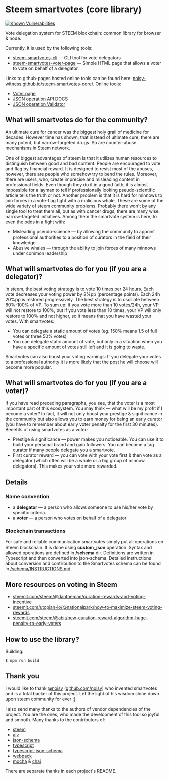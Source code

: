 # Steem smartvotes (core library)
[![Known Vulnerabilities](https://snyk.io/test/github/noisy-witness/steem-smartvotes-core/badge.svg?targetFile=package.json)](https://snyk.io/test/github/noisy-witness/steem-smartvotes-core?targetFile=package.json)

Vote delegation system for STEEM blockchain: common library for browser & node.

Currently, it is used by the following tools:

- [steem-smartvotes-cli](https://github.com/Jblew/steem-smartvotes-cli) — CLI tool for vote delegators
- [steem-smartvotes-voter-page](https://github.com/Jblew/steem-smartvotes-voter-page) — Simple HTML page that allows a voter to vote on behalf of a delegator. 

Links to github-pages hosted online tools can be found here: [noisy-witness.github.io/steem-smartvotes-core/](http://noisy-witness.github.io/steem-smartvotes-core/). Online tools:

- [Voter page](https://noisy-witness.github.io/steem-smartvotes-voter-page)
- [JSON operation API DOCS](https://noisy-witness.github.io/steem-smartvotes-core/schema/docs/index.html)
- [JSON operation Validator](https://noisy-witness.github.io/steem-smartvotes-core/tools/schema-validator.html)

## What will smartvotes do for the community?

An ultimate cure for cancer was the biggest holy grail of medicine for decades. However time has shown, that instead of ultimate cure, there are many potent, but narrow-targeted drugs. So are counter-abuse mechanisms in Steem network. 

One of biggest advantages of steem is that it utilizes human resources to distinguish between good and bad content. People are encouraged to vote and flag by financial reward. It is designed to resist most of the abuses, however, there are people who somehow try to bend the rules. Moreover, there are users, who, create imprecise and misleading content in professional fields. Even though they do it in a good faith, it is almost impossible for a layman to tell if professionally looking pseudo-scientific article tells the truth or not. Another problem is that it is hard for minnows to join forces in a vote-flag fight with a malicious whale. These are some of the wide variety of steem community problems. Probably there won't by any single tool to treat them all, but as with cancer drugs, there are many wise, narrow-targeted initiatives. Among them the smartvote system is here, to even the odds in a fight with:

- Misleading pseudo-science — by allowing the community to appoint professional authorities to a position of curators in the field of their knowledge
- Abusive whales — through the ability to join forces of many minnows under common leadership




## What will smartvotes do for you (if you are a delegator)?

In steem, the best voting strategy is to vote 10 times per 24 hours. Each vote decreases your voting power by 2%pp (percentage points). Each 24h 20%pp is restored progressively. The best strategy is to oscillate between 80%-100% of VP. To sum up: if you vote more than 10 votes/24h, your VP will not restore to 100%, but if you vote less than 10 times, your VP will only restore to 100% and not higher, so it means that you have wasted your votes. With smartvotes:

- You can delegate a static amount of votes (eg. 150% means 1.5 of full votes or three 50% votes)
- You can delegate static amount of vote, but only in a situation when you have a specific amount of votes still left and it is going to waste.

Smartvotes can also boost your voting earnings: If you delegate your votes to a professional authority it is more likely that the post he will choose will become more popular.



## What will smartvotes do for you (if you are a voter)?

If you have read preceding paragraphs, you see, that the voter is a most important part of this ecosystem. You may think — what will be my profit if I become a voter? In fact, it will not only boost your prestige & significance in the community but also allows you to earn money for being an early curator (you have to remember about early voter penalty for the first 30 minutes). Benefits of using smartvotes as a voter:

- Prestige & significance — power makes you noticeable. You can use it to build your personal brand and gain followers. You can become a tag curator if many people delegate you a smartvote.
- First curator reward — you can vote with your vote first & then vote as a delegator (which often will be a whale or a big group of minnow delegators). This makes your vote more rewarded.



## Details

### Name convention

- a **delegator** — a person who allows someone to use his/her vote by specific criteria.
- a **voter** — a person who votes on behalf of a delegator



### Blockchain transactions

For safe and reliable communication smartvotes simply put all operations on Steem blockchain. It is done using **custom_json** operation. Syntax and allowed operations are defined in **/schema** dir. Definitions are written in Typescript and then converted into json-schema. Detailed instructions about conversion and contribution to the Smartvotes schema can be found in [/schema/INSTRUCTIONS.md](schema/INSTRUCTIONS.md).



## More resources on voting in Steem

- [steemit.com/steem/@dantheman/curation-rewards-and-voting-incentive](https://steemit.com/steem/@dantheman/curation-rewards-and-voting-incentive)
- [steemit.com/utopian-io/@nationalpark/how-to-maximize-steem-voting-rewards](https://steemit.com/utopian-io/@nationalpark/how-to-maximize-steem-voting-rewards)
- [steemit.com/steem/@abit/new-curation-reward-algorithm-huge-penalty-to-early-voters](https://steemit.com/steem/@abit/new-curation-reward-algorithm-huge-penalty-to-early-voters)

## How to use the library?
Building:
```bash
$ npm run build
```


## Thank you

I would like to thank [@noisy](https://steemit.com/@noisy) ([github.com/noisy](https://github.com/noisy)) who invented smartvotes  and is a total backer of this project. Let the light of his wisdom shine down upon steem community for ever ;)

I also send many thanks to the authors of vendor dependencies of the project. You are the ones, who made the development of this tool so joyful and smooth. Many thanks to the contributors of:

 - [steem](https://github.com/steemit/steem)
 - [ajv](https://github.com/epoberezkin/ajv)
 - [json-schema](http://json-schema.org/)
 - [typescript](https://github.com/Microsoft/TypeScript)
 - [typescript-json-schema](https://github.com/YousefED/typescript-json-schema)
 - [webpack](https://webpack.js.org/)
 - [mocha](https://mochajs.org/) & [chai](http://www.chaijs.com/)

There are separate thanks in each project's README.

